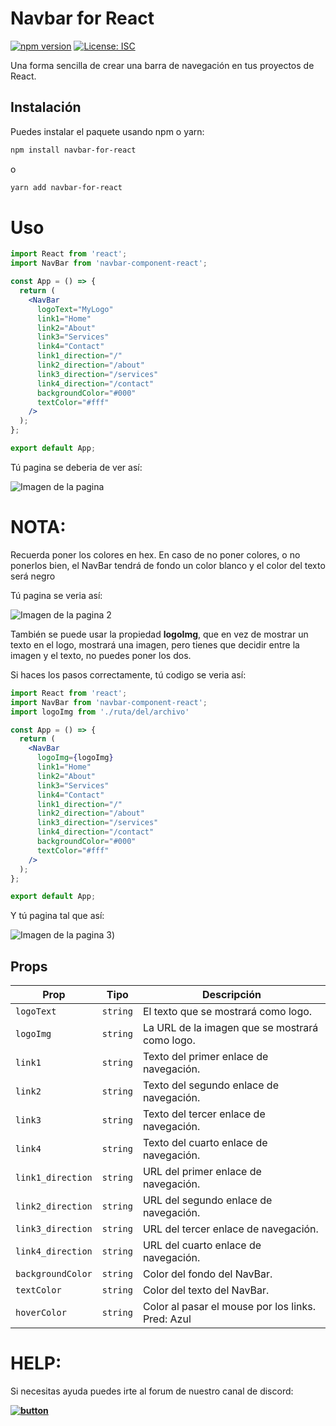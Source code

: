 # Navbar for React

[![npm version](https://badge.fury.io/js/navbar-for-react.svg)](https://badge.fury.io/js/navbar-for-react)
[![License: ISC](https://img.shields.io/badge/License-ISC-blue.svg)](https://opensource.org/licenses/ISC)

Una forma sencilla de crear una barra de navegación en tus proyectos de React.

## Instalación

Puedes instalar el paquete usando npm o yarn:

```bash
npm install navbar-for-react
```
o
```bash
yarn add navbar-for-react
```

# Uso

```jsx
import React from 'react';
import NavBar from 'navbar-component-react';

const App = () => {
  return (
    <NavBar 
      logoText="MyLogo"
      link1="Home"
      link2="About"
      link3="Services"
      link4="Contact"
      link1_direction="/"
      link2_direction="/about"
      link3_direction="/services"
      link4_direction="/contact"
      backgroundColor="#000"
      textColor="#fff"
    />
  );
};

export default App;
```

Tú pagina se deberia de ver así:

![Imagen de la pagina](https://i.postimg.cc/jjgC9rNW/img.png)

# NOTA:

Recuerda poner los colores en hex. En caso de no poner colores, o no ponerlos bien, el NavBar tendrá de fondo un color blanco y el color del texto será negro

Tú pagina se veria así:

![Imagen de la pagina 2](https://i.postimg.cc/Ssnjbt7g/img2.png)

También se puede usar la propiedad **logoImg**, que en vez de mostrar un texto en el logo, mostrará una imagen, pero tienes que decidir entre la imagen y el texto, no puedes poner los dos.

Si haces los pasos correctamente, tú codigo se veria así:

```jsx
import React from 'react';
import NavBar from 'navbar-component-react';
import logoImg from './ruta/del/archivo'

const App = () => {
  return (
    <NavBar 
      logoImg={logoImg}
      link1="Home"
      link2="About"
      link3="Services"
      link4="Contact"
      link1_direction="/"
      link2_direction="/about"
      link3_direction="/services"
      link4_direction="/contact"
      backgroundColor="#000"
      textColor="#fff"
    />
  );
};

export default App;
```

Y tú pagina tal que así:

![Imagen de la pagina 3](https://i.postimg.cc/tg1T2KsR/img3.png))

## Props

| Prop               | Tipo     | Descripción                                         |
|--------------------|----------|-----------------------------------------------------|
| `logoText`         | `string` | El texto que se mostrará como logo.                 |
| `logoImg`          | `string` | La URL de la imagen que se mostrará como logo.      |
| `link1`            | `string` | Texto del primer enlace de navegación.              |
| `link2`            | `string` | Texto del segundo enlace de navegación.             |
| `link3`            | `string` | Texto del tercer enlace de navegación.              |
| `link4`            | `string` | Texto del cuarto enlace de navegación.              |
| `link1_direction`  | `string` | URL del primer enlace de navegación.                |
| `link2_direction`  | `string` | URL del segundo enlace de navegación.               |
| `link3_direction`  | `string` | URL del tercer enlace de navegación.                |
| `link4_direction`  | `string` | URL del cuarto enlace de navegación.                |
| `backgroundColor`  | `string` | Color del fondo del NavBar.                         |
| `textColor`        | `string` | Color del texto del NavBar.                         |
| `hoverColor`       | `string` | Color al pasar el mouse por los links. Pred: Azul   |

# HELP:

Si necesitas ayuda puedes irte al forum de nuestro canal de discord:

**[![button](https://img.shields.io/badge/Button-Click%20Here-blue)](https://discord.gg/C5ZZebVjcC)**